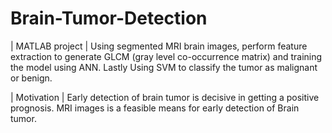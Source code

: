 # Brain-Tumor-Detection
| MATLAB project | Using segmented MRI brain images, perform feature extraction to generate GLCM (gray level co-occurrence matrix) and training the model using ANN. Lastly Using SVM to classify the tumor as malignant or benign.

| Motivation | Early detection of brain tumor is decisive in getting a positive prognosis. MRI images is a feasible means for early detection of Brain tumor. 

